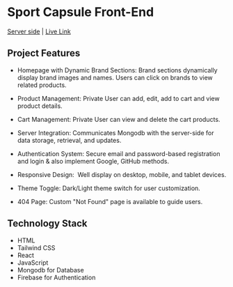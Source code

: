 # Sport Capsule Front-End

[Server side](https://github.com/programming-hero-web-course-4/b8a10-brandshop-server-side-Shabnaz21) | [Live Link](https://sport-capsule.web.app/)


## Project Features

- Homepage with Dynamic Brand Sections:
 Brand sections dynamically display brand images and names. Users can click on brands to view related products.

- Product Management:
 Private User can add, edit, add to cart and view product details.

- Cart Management: 
 Private User can view and delete the cart products.

- Server Integration:
Communicates Mongodb with the server-side for data storage, retrieval, and updates.

- Authentication System: 
 Secure email and password-based registration and login & also implement Google, GitHub methods.

- Responsive Design: 
 Well display on desktop, mobile, and tablet devices.

- Theme Toggle: 
 Dark/Light theme switch for user customization.

- 404 Page: 
 Custom "Not Found" page is available to guide users.


## Technology Stack

- HTML
- Tailwind CSS
- React
- JavaScript
- Mongodb for Database
- Firebase for Authentication
